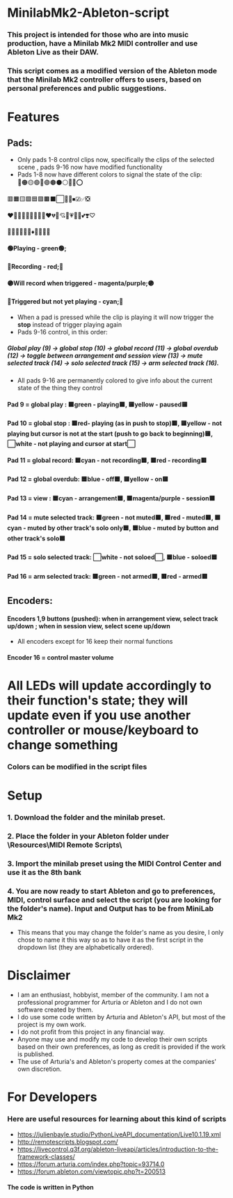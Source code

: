 # MinilabMk2-Ableton-script
### This project is intended for those who are into music production, have a Minilab Mk2 MIDI controller and use Ableton Live as their DAW.
### This script comes as a modified version of the Ableton mode that the Minilab Mk2 controller offers to users, based on personal preferences and public suggestions.

# Features

## Pads:
- Only pads 1-8 control clips now, specifically the clips of the selected scene , pads 9-16 now have modified functionality
- Pads 1-8 now have different colors to signal the state of the clip: </br> 🔴🟠🟡🟢🔵🟣🟤⚫⚪🔘🛑⭕

🟥🟧🟨🟩🟦🟪🟫⬛⬜🔲🔳⏹☑✅❎

❤️🧡💛💚💜💙🤎🖤🤍♥️💔💖💘💝💗💓💟💕❣️♡

🔺🔻🔷🔶🔹🔸♦💠💎💧🧊
  #### 🟢Playing - green🟢;</br> 
  #### 🔴Recording - red;🔴</br>
  #### 🟣Will record when triggered - magenta/purple;🟣</br>
  #### 🔵Triggered but not yet playing - cyan;🔵</br> 
- When a pad is pressed while the clip is playing it will now trigger the **stop** instead of trigger playing again
- Pads 9-16 control, in this order:
 ##### Global play (9) -> global stop (10) -> global record (11) -> global overdub (12) -> toggle between arrangement and session view (13) -> mute selected track (14) -> solo selected track (15) -> arm selected track (16).
- All pads 9-16 are permanently colored to give info about the current state of the thing they control

#### Pad 9 = global play : 🟩green - playing🟩, 🟨yellow - paused🟨
#### Pad 10 = global stop : 🟥red- playing (as in push to stop)🟥, 🟨yellow - not playing but cursor is not at the start (push to go back to beginning)🟨, ⬜white - not playing and cursor at start⬜
#### Pad 11 = global record: 🟦cyan - not recording🟦, 🟥red - recording🟥
#### Pad 12 = global overdub: 🟦blue - off🟦, 🟨yellow - on🟨
#### Pad 13 = view : 🟦cyan - arrangement🟦, 🟪magenta/purple - session🟪
#### Pad 14 = mute selected track: 🟩green - not muted🟩, 🟥red - muted🟥, 🟦cyan - muted by other track's solo only🟦, 🟦blue - muted by button and other track's solo🟦
#### Pad 15 = solo selected track: ⬜white - not soloed⬜, 🟦blue - soloed🟦
#### Pad 16 = arm selected track: 🟩green - not armed🟩, 🟥red - armed🟥

## Encoders:
#### Encoders 1,9 buttons (pushed): when in arrangement view, select track up/down ; when in session view, select scene up/down
- All encoders except for 16 keep their normal functions
#### Encoder 16 = control master volume
# **All LEDs will update accordingly to their function's state; they will update even if you use another controller or mouse/keyboard to change something**

### Colors can be modified in the script files

# Setup
### 1. Download the folder and the minilab preset. 
### 2. Place the folder in your Ableton folder under \Resources\MIDI Remote Scripts\ 
### 3. Import the minilab preset using the MIDI Control Center and use it as the 8th bank
### 4. You are now ready to start Ableton and go to preferences, MIDI, control surface and select the script (you are looking for the folder's name). Input and Output has to be from MiniLab Mk2
- This means that you may change the folder's name as you desire, I only chose to name it this way so as to have it as the first script in the dropdown list (they are alphabetically ordered).

# Disclaimer
- I am an enthusiast, hobbyist, member of the community. I am not a professional programmer for Arturia or Ableton and I do not own software created by them.
- I do use some code written by Arturia and Ableton's API, but most of the project is my own work.
- I do not profit from this project in any financial way.
- Anyone may use and modify my code to develop their own scripts based on their own preferences, as long as credit is provided if the work is published.
- The use of Arturia's and Ableton's property comes at the companies' own discretion.


# For Developers
### Here are useful resources for learning about this kind of scripts
- https://julienbayle.studio/PythonLiveAPI_documentation/Live10.1.19.xml
- http://remotescripts.blogspot.com/
- https://livecontrol.q3f.org/ableton-liveapi/articles/introduction-to-the-framework-classes/
- https://forum.arturia.com/index.php?topic=93714.0
- https://forum.ableton.com/viewtopic.php?t=200513
#### The code is written in Python
